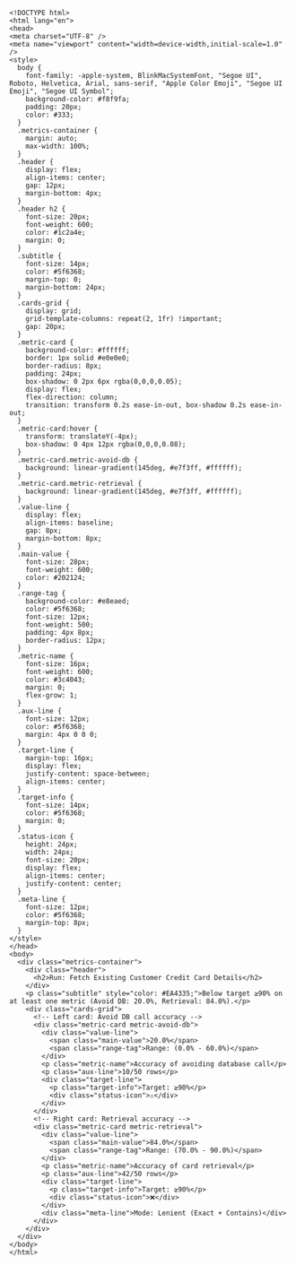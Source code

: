 
    <!DOCTYPE html>
    <html lang="en">
    <head>
    <meta charset="UTF-8" />
    <meta name="viewport" content="width=device-width,initial-scale=1.0" />
    <style>
      body {
        font-family: -apple-system, BlinkMacSystemFont, "Segoe UI", Roboto, Helvetica, Arial, sans-serif, "Apple Color Emoji", "Segoe UI Emoji", "Segoe UI Symbol";
        background-color: #f8f9fa;
        padding: 20px;
        color: #333;
      }
      .metrics-container {
        margin: auto;
        max-width: 100%;
      }
      .header {
        display: flex;
        align-items: center;
        gap: 12px;
        margin-bottom: 4px;
      }
      .header h2 {
        font-size: 20px;
        font-weight: 600;
        color: #1c2a4e;
        margin: 0;
      }
      .subtitle {
        font-size: 14px;
        color: #5f6368;
        margin-top: 0;
        margin-bottom: 24px;
      }
      .cards-grid {
        display: grid;
        grid-template-columns: repeat(2, 1fr) !important;
        gap: 20px;
      }
      .metric-card {
        background-color: #ffffff;
        border: 1px solid #e0e0e0;
        border-radius: 8px;
        padding: 24px;
        box-shadow: 0 2px 6px rgba(0,0,0,0.05);
        display: flex;
        flex-direction: column;
        transition: transform 0.2s ease-in-out, box-shadow 0.2s ease-in-out;
      }
      .metric-card:hover {
        transform: translateY(-4px);
        box-shadow: 0 4px 12px rgba(0,0,0,0.08);
      }
      .metric-card.metric-avoid-db {
        background: linear-gradient(145deg, #e7f3ff, #ffffff);
      }
      .metric-card.metric-retrieval {
        background: linear-gradient(145deg, #e7f3ff, #ffffff);
      }
      .value-line {
        display: flex;
        align-items: baseline;
        gap: 8px;
        margin-bottom: 8px;
      }
      .main-value {
        font-size: 28px;
        font-weight: 600;
        color: #202124;
      }
      .range-tag {
        background-color: #e8eaed;
        color: #5f6368;
        font-size: 12px;
        font-weight: 500;
        padding: 4px 8px;
        border-radius: 12px;
      }
      .metric-name {
        font-size: 16px;
        font-weight: 600;
        color: #3c4043;
        margin: 0;
        flex-grow: 1;
      }
      .aux-line {
        font-size: 12px;
        color: #5f6368;
        margin: 4px 0 0 0;
      }
      .target-line {
        margin-top: 16px;
        display: flex;
        justify-content: space-between;
        align-items: center;
      }
      .target-info {
        font-size: 14px;
        color: #5f6368;
        margin: 0;
      }
      .status-icon {
        height: 24px;
        width: 24px;
        font-size: 20px;
        display: flex;
        align-items: center;
        justify-content: center;
      }
      .meta-line {
        font-size: 12px;
        color: #5f6368;
        margin-top: 8px;
      }
    </style>
    </head>
    <body>
      <div class="metrics-container">
        <div class="header">
          <h2>Run: Fetch Existing Customer Credit Card Details</h2>
        </div>
        <p class="subtitle" style="color: #EA4335;">Below target ≥90% on at least one metric (Avoid DB: 20.0%, Retrieval: 84.0%).</p>
        <div class="cards-grid">
          <!-- Left card: Avoid DB call accuracy -->
          <div class="metric-card metric-avoid-db">
            <div class="value-line">
              <span class="main-value">20.0%</span>
              <span class="range-tag">Range: (0.0% - 60.0%)</span>
            </div>
            <p class="metric-name">Accuracy of avoiding database call</p>
            <p class="aux-line">10/50 rows</p>
            <div class="target-line">
              <p class="target-info">Target: ≥90%</p>
              <div class="status-icon">⚠️</div>
            </div>
          </div>
          <!-- Right card: Retrieval accuracy -->
          <div class="metric-card metric-retrieval">
            <div class="value-line">
              <span class="main-value">84.0%</span>
              <span class="range-tag">Range: (70.0% - 90.0%)</span>
            </div>
            <p class="metric-name">Accuracy of card retrieval</p>
            <p class="aux-line">42/50 rows</p>
            <div class="target-line">
              <p class="target-info">Target: ≥90%</p>
              <div class="status-icon">❌</div>
            </div>
            <div class="meta-line">Mode: Lenient (Exact + Contains)</div>
          </div>
        </div>
      </div>
    </body>
    </html>
    